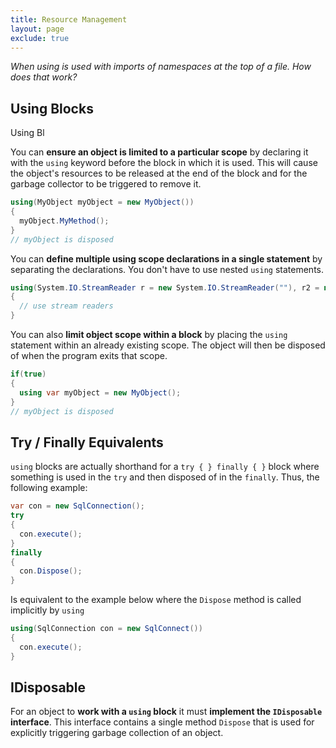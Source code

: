 ```yaml
---
title: Resource Management
layout: page
exclude: true
---
```


*When using is used with imports of namespaces at the top of a file. How does that work?*

## Using Blocks

Using Bl

You can **ensure an object is limited to a particular scope** by declaring it with the `using` keyword before the block in which it is used. This will cause the object's resources to be released at the end of the block and for the garbage collector to be triggered to remove it.
```csharp
using(MyObject myObject = new MyObject())
{
  myObject.MyMethod();
}
// myObject is disposed
```

You can **define multiple using scope declarations in a single statement** by separating the declarations. You don't have to use nested `using` statements. 
```csharp
using(System.IO.StreamReader r = new System.IO.StreamReader(""), r2 = new System.IO.StreamReader(""))
{
  // use stream readers
}
```

You can also **limit object scope within a block** by placing the `using` statement within an already existing scope. The object will then be disposed of when the program exits that scope.
```csharp
if(true)
{
  using var myObject = new MyObject();
}
// myObject is disposed
```

## Try / Finally Equivalents

`using` blocks are actually shorthand for a `try { } finally { }` block where something is used in the `try` and then disposed of in the `finally`.  Thus, the following example:
```csharp
var con = new SqlConnection();
try
{
  con.execute();
}
finally
{
  con.Dispose();
}
```

Is equivalent to the example below where the `Dispose` method is called implicitly by `using`
```csharp
using(SqlConnection con = new SqlConnect())
{
  con.execute();
}
```

## IDisposable

For an object to **work with a `using` block** it must **implement the `IDisposable` interface**. This interface contains a single method `Dispose` that is used for explicitly triggering garbage collection of an object.


<!--stackedit_data:
eyJoaXN0b3J5IjpbLTE1MDU4MjA1NDldfQ==
-->